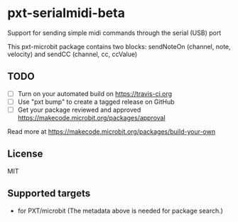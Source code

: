 # pxt-serialmidi-beta

Support for sending simple midi commands through the serial (USB) port

This pxt-microbit package contains two blocks:
sendNoteOn (channel, note, velocity)
and
sendCC (channel, cc, ccValue)

## TODO

- [ ] Turn on your automated build on https://travis-ci.org
- [ ] Use "pxt bump" to create a tagged release on GitHub
- [ ] Get your package reviewed and approved https://makecode.microbit.org/packages/approval

Read more at https://makecode.microbit.org/packages/build-your-own

## License

MIT

## Supported targets

* for PXT/microbit
(The metadata above is needed for package search.)

